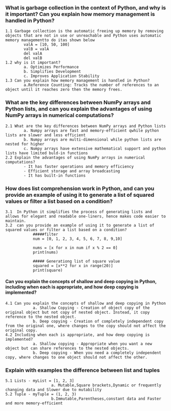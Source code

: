 ###  What is garbage collection in the context of Python, and why is it important? Can you explain how memory management is handled in Python?
    1.1 Garbage collection is the automatic freeing up memory by removing objects that are not in use or unreachable and Python uses automatic memory managementto do itas shown below
            valA = [10, 50, 100]
            valB = valA
            del valA
            del valB
    1.2 why is it important?
            a. Optimizes Performance
            b. Simplifies Development
            c. Improves Application Stability
    1.3 Can you explain how memory management is handled in Python?
            a.Reference Counting: Tracks the number of references to an object until it reaches zero then the memory frees.
### What are the key differences between NumPy arrays and Python lists, and can you explain the advantages of using NumPy arrays in numerical computations?
    2.1 What are the key differences between NumPy arrays and Python lists
            a. Numpy arrays are fast and memory-efficient qwhile python lists are slower and less efficient
            b. Numpy arrays are multi-dimensional while python lists are nested for higher
            c. Numpy arrays have extensive mathematical support and python lists have limited buld-in functions
    2.2 Explain the advantages of using NumPy arrays in numerical computations?
            - It has faster operations and memory efficiency
            - Efficient storage and array broadcasting
            - It has built-in functions
### How does list comprehension work in Python, and can you provide an example of using it to generate a list of squared values or filter a list based on a condition?
    3.1  In Python it simplifies the process of generating lists and allows for elegant and readable one-liners, hence makes code easier to maintain.
    3.2  can you provide an example of using it to generate a list of squared values or filter a list based on a condition?
                #####filter
                num = [0, 1, 2, 3, 4, 5, 6, 7, 8, 9,10]

                nums = [x for x in num if x % 2 == 0]
                print(nums)

                ##### Generationg list of square value
                squared = [x**2 for x in range(20)]
                print(square)
####  Can you explain the concepts of shallow and deep copying in Python, including when each is appropriate, and how deep copying is implemented?
    4.1 Can you explain the concepts of shallow and deep copying in Python
                a. Shallow Copying - Creation of object copy of the original object but not copy of nested object. Instead, it copy reference to the nested object.
                b. Deep copying - Creation of completely independent copy from the original one, where changes to the copy should not affect the original copy.
    4.2 Including when each is appropriate, and how deep copying is implemented?
                a. Shallow copying - Appropriate when you want a new object but can share references to the nested objects.
                b. Deep copying - When you need a completely independent copy, where changes to one object should not affect the other.
###  Explain with examples the difference between list and tuples
    5.1 Lists - myList = [1, 2, 3]
                        a. Mutable,Square brackets,Dynamic or frequently changing data and Slower due to mutability
    5.2 Tuple - myTuple = (1, 2, 3)
                        b.Immutable,Parentheses,constant data and Faster and more memory-efficient
                        



            

